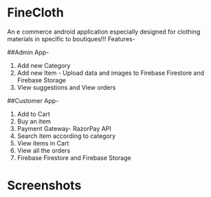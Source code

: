# FineCloth
An e commerce android application especially designed for clothing materials in specific to boutiques!!!
Features-

##Admin App-
1) Add new Category
2) Add new Item - Upload data and images to Firebase Firestore and Firebase Storage
3) View suggestions and View orders

##Customer App-
1) Add to Cart
2) Buy an item
3) Payment Gateway- RazorPay API
4) Search item according to category
5) View items in Cart
6) View all the orders
7) Firebase Firestore and Firebase Storage

# Screenshots



